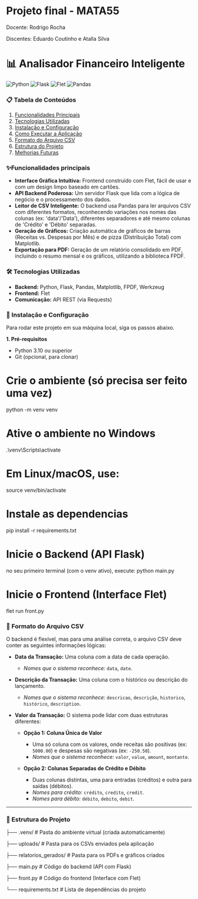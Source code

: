 # Projeto final - MATA55
Docente: Rodrigo Rocha

Discentes: Eduardo Coutinho e Atalla Silva

# 📊 Analisador Financeiro Inteligente

![Python](https://img.shields.io/badge/Python-3.10%2B-blue.svg)
![Flask](https://img.shields.io/badge/Flask-3.x-black.svg)
![Flet](https://img.shields.io/badge/Flet-0.28.3-green.svg)
![Pandas](https://img.shields.io/badge/Pandas-2.x-informational.svg)

### 📋 Tabela de Conteúdos
1. [Funcionalidades Principais](#-funcionalidades-principais)
2. [Tecnologias Utilizadas](#-tecnologias-utilizadas)
3. [Instalação e Configuração](#-instalação-e-configuração)
4. [Como Executar a Aplicação](#-como-executar-a-aplicação)
5. [Formato do Arquivo CSV](#-formato-do-arquivo-csv)
6. [Estrutura do Projeto](#-estrutura-do-projeto)
7. [Melhorias Futuras](#-melhorias-futuras)

### ✨Funcionalidades principais
- **Interface Gráfica Intuitiva:** Frontend construído com Flet, fácil de usar e com um design limpo baseado em cartões.
- **API Backend Poderosa:** Um servidor Flask que lida com a lógica de negócio e o processamento dos dados.
- **Leitor de CSV Inteligente:** O backend usa Pandas para ler arquivos CSV com diferentes formatos, reconhecendo variações nos nomes das colunas (ex: 'data'/'Data'), diferentes separadores e até mesmo colunas de 'Crédito' e 'Débito' separadas.
- **Geração de Gráficos:** Criação automática de gráficos de barras (Receitas vs. Despesas por Mês) e de pizza (Distribuição Total) com Matplotlib.
- **Exportação para PDF:** Geração de um relatório consolidado em PDF, incluindo o resumo mensal e os gráficos, utilizando a biblioteca FPDF.

### 🛠️ Tecnologias Utilizadas
- **Backend:** Python, Flask, Pandas, Matplotlib, FPDF, Werkzeug
- **Frontend:** Flet
- **Comunicação:** API REST (via Requests)

### 🚀 Instalação e Configuração
Para rodar este projeto em sua máquina local, siga os passos abaixo.

**1. Pré-requisitos**
- Python 3.10 ou superior
- Git (opcional, para clonar)

# Crie o ambiente (só precisa ser feito uma vez)
python -m venv venv

# Ative o ambiente no Windows
.\venv\Scripts\activate

# Em Linux/macOS, use: 
source venv/bin/activate

# Instale as dependencias 
pip install -r requirements.txt

#  Inicie o Backend (API Flask)
 no seu primeiro terminal (com o venv ativo), execute:
 python main.py

 # Inicie o Frontend (Interface Flet)
 
 flet run front.py

### 📄 Formato do Arquivo CSV

O backend é flexível, mas para uma análise correta, o arquivo CSV deve conter as seguintes informações lógicas:

* **Data da Transação:** Uma coluna com a data de cada operação.
    * *Nomes que o sistema reconhece:* `data`, `date`.

* **Descrição da Transação:** Uma coluna com o histórico ou descrição do lançamento.
    * *Nomes que o sistema reconhece:* `descricao`, `descrição`, `historico`, `histórico`, `description`.

* **Valor da Transação:** O sistema pode lidar com duas estruturas diferentes:

    * **Opção 1: Coluna Única de Valor**
        * Uma só coluna com os valores, onde receitas são positivas (ex: `5000.00`) e despesas são negativas (ex: `-250.50`).
        * *Nomes que o sistema reconhece:* `valor`, `value`, `amount`, `montante`.
   
    * **Opção 2: Colunas Separadas de Crédito e Débito**
        * Duas colunas distintas, uma para entradas (créditos) e outra para saídas (débitos).
        * *Nomes para crédito:* `crédito`, `credito`, `credit`.
        * *Nomes para débito:* `débito`, `debito`, `debit`.

---

### 📂 Estrutura do Projeto
├── .venv/                  # Pasta do ambiente virtual (criada automaticamente)

├── uploads/                # Pasta para os CSVs enviados pela aplicação

├── relatorios_gerados/     # Pasta para os PDFs e gráficos criados

├── main.py                 # Código do backend (API com Flask)

├── front.py                # Código do frontend (Interface com Flet)

└── requirements.txt        # Lista de dependências do projeto




